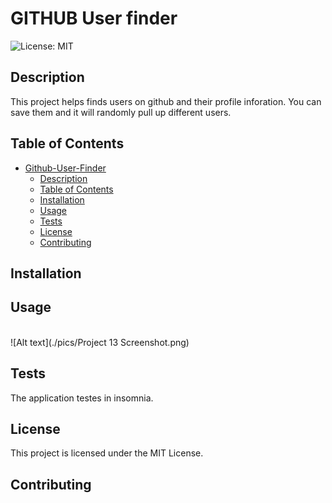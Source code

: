 # GITHUB User finder
  ![License: MIT](https://img.shields.io/badge/License-MIT-blue.svg)

## Description

This project helps finds users on github and their profile inforation. You can save them and it will randomly pull up different users.


## Table of Contents

- [Github-User-Finder](#edgithub-user-tracker)
  - [Description](#description)
  - [Table of Contents](#table-of-contents)
  - [Installation](#installation)
  - [Usage](#usage)
  - [Tests](#tests)
  - [License](#license)
  - [Contributing](#contributing)


## Installation



## Usage

<br>![Alt text](./pics/Project 13 Screenshot.png)

## Tests

The application testes in insomnia.


## License

This project is licensed under the MIT License.


## Contributing

